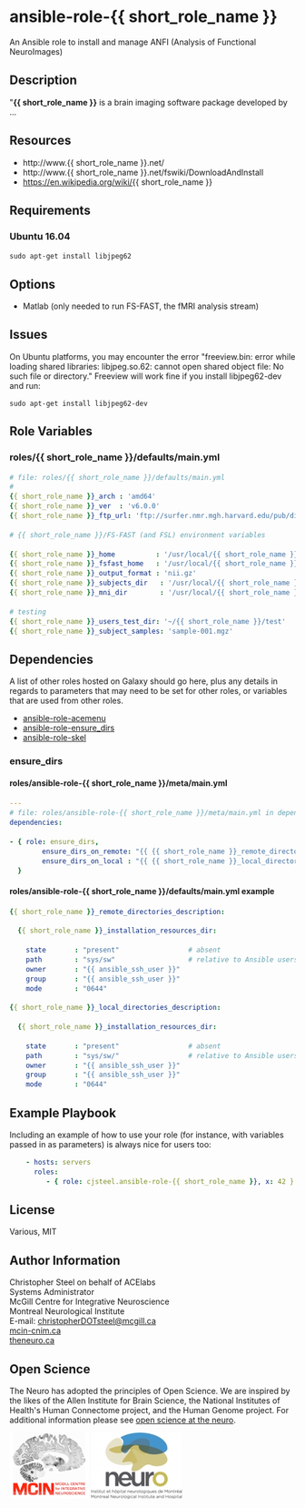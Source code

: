 
ansible-role-{{ short_role_name }}
=======================

An Ansible role to install and manage ANFI (Analysis of Functional NeuroImages)


Description
-----------

"**{{ short_role_name }}** is a brain imaging software package developed by ...


Resources
---------

-  http://www.{{ short_role_name }}.net/ 
-  http://www.{{ short_role_name }}.net/fswiki/DownloadAndInstall 
-  https://en.wikipedia.org/wiki/{{ short_role_name }} 



Requirements
------------

### Ubuntu 16.04

```shell
sudo apt-get install libjpeg62
```


Options
-------

- Matlab (only needed to run FS-FAST, the fMRI analysis stream)



Issues
------

On Ubuntu platforms, you may encounter the error "freeview.bin: error while loading shared libraries: libjpeg.so.62: cannot open shared object file: No such file or directory." Freeview will work fine if you install libjpeg62-dev and run: 

```shell
sudo apt-get install libjpeg62-dev
```


Role Variables
--------------

### roles/{{ short_role_name }}/defaults/main.yml

```yaml
# file: roles/{{ short_role_name }}/defaults/main.yml
#
{{ short_role_name }}_arch : 'amd64'
{{ short_role_name }}_ver  : 'v6.0.0'
{{ short_role_name }}_ftp_url: 'ftp://surfer.nmr.mgh.harvard.edu/pub/dist/{{ short_role_name }}/6.0.0/{{ short_role_name }}-Linux-centos6_x86_64-stable-pub-v6.0.0.tar.gz'

# {{ short_role_name }}/FS-FAST (and FSL) environment variables

{{ short_role_name }}_home          : '/usr/local/{{ short_role_name }}'
{{ short_role_name }}_fsfast_home   : '/usr/local/{{ short_role_name }}/fsfast'
{{ short_role_name }}_output_format : 'nii.gz'
{{ short_role_name }}_subjects_dir	 : '/usr/local/{{ short_role_name }}/subjects'
{{ short_role_name }}_mni_dir		 : '/usr/local/{{ short_role_name }}/mni'

# testing 
{{ short_role_name }}_users_test_dir: '~/{{ short_role_name }}/test'
{{ short_role_name }}_subject_samples: 'sample-001.mgz'
```


Dependencies
------------

A list of other roles hosted on Galaxy should go here, plus any details in regards to parameters that may need to be set for other roles, or variables that are used from other roles.

* [ ansible-role-acemenu ]( https://github.com/cjsteel/ansible-role-acemenu )
* [ ansible-role-ensure_dirs ]( https://github.com/csteel/ansible-role-ensure_dirs )
* [ ansible-role-skel ]( https://github.com/csteel/ansible-role-skel )

### ensure_dirs

#### roles/ansible-role-{{ short_role_name }}/meta/main.yml

```yaml
---
# file: roles/ansible-role-{{ short_role_name }}/meta/main.yml in dependant role
dependencies:

- { role: ensure_dirs, 
        ensure_dirs_on_remote: "{{ {{ short_role_name }}_remote_directories_description }}",
        ensure_dirs_on_local : "{{ {{ short_role_name }}_local_directories_description }}"
  }
```

#### roles/ansible-role-{{ short_role_name }}/defaults/main.yml example

```yaml
{{ short_role_name }}_remote_directories_description:

  {{ short_role_name }}_installation_resources_dir:

    state       : "present"					# absent
    path        : "sys/sw"					# relative to Ansible users home
    owner       : "{{ ansible_ssh_user }}"
    group       : "{{ ansible_ssh_user }}"
    mode        : "0644"

{{ short_role_name }}_local_directories_description:

  {{ short_role_name }}_installation_resources_dir:

    state       : "present"					# absent
    path        : "sys/sw/" 				# relative to Ansible users home dir
    owner       : "{{ ansible_ssh_user }}"
    group       : "{{ ansible_ssh_user }}"
    mode        : "0644"
```


Example Playbook
----------------

Including an example of how to use your role (for instance, with variables passed in as parameters) is always nice for users too:

```yaml
    - hosts: servers
      roles:
         - { role: cjsteel.ansible-role-{{ short_role_name }}, x: 42 }
```



## License

Various, MIT



## Author Information

Christopher Steel on behalf of ACElabs  
Systems Administrator  
McGill Centre for Integrative Neuroscience  
Montreal Neurological Institute  
E-mail: christopherDOTsteel@mcgill.ca  
[mcin-cnim.ca](http://mcin-cnim.ca/)    
[theneuro.ca](http://www.mcgill.ca/neuro/)   

## Open Science



The Neuro has adopted the principles of Open Science. We are inspired by the likes of the Allen Institute for Brain Science, the National Institutes of Health's Human Connectome project, and the Human Genome project. For additional information please see [open science at the neuro]( https://www.mcgill.ca/neuro/open-science-0).





![MCIN](imgs/mcin-logo-brain-140x116.png)          ![neuro](imgs/neuro-logo-160x116.png)  